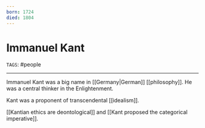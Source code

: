```yaml
---
born: 1724
died: 1804
---
```

# Immanuel Kant
`TAGS`: #people 

---
Immanuel Kant was a big name in [[Germany|German]] [[philosophy]]. He was a central thinker in the Enlightenment.

Kant was a proponent of transcendental [[idealism]]. 

[[Kantian ethics are deontological]] and [[Kant proposed the categorical imperative]]. 